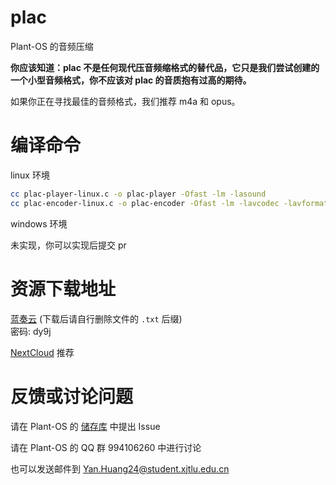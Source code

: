 # plac

Plant-OS 的音频压缩

**你应该知道：plac 不是任何现代压音频缩格式的替代品，它只是我们尝试创建的一个小型音频格式，你不应该对 plac 的音质抱有过高的期待。**

如果你正在寻找最佳的音频格式，我们推荐 m4a 和 opus。

# 编译命令

linux 环境

```sh
cc plac-player-linux.c -o plac-player -Ofast -lm -lasound
cc plac-encoder-linux.c -o plac-encoder -Ofast -lm -lavcodec -lavformat -lavutil -lswresample
```

windows 环境

未实现，你可以实现后提交 pr

# 资源下载地址

[蓝奏云](https://wwyp.lanzoul.com/b002u8dyyd) (下载后请自行删除文件的 `.txt` 后缀)<br>
密码: dy9j

[NextCloud](https://copi144.eu.org:2000/index.php/s/doZgrjGMsqZDBdN) 推荐

# 反馈或讨论问题

请在 Plant-OS 的 [储存库](https://github.com/plos-clan/Plant-OS) 中提出 Issue

请在 Plant-OS 的 QQ 群 994106260 中进行讨论

也可以发送邮件到 Yan.Huang24@student.xjtlu.edu.cn
